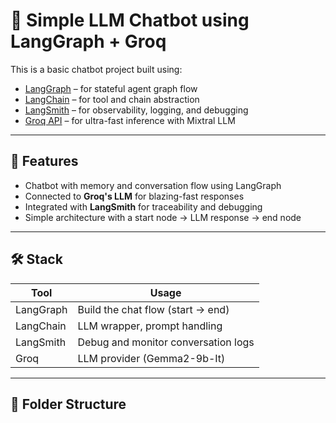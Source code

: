# 🧠 Simple LLM Chatbot using LangGraph + Groq

This is a basic chatbot project built using:

- [LangGraph](https://www.langgraph.dev) – for stateful agent graph flow
- [LangChain](https://www.langchain.com) – for tool and chain abstraction
- [LangSmith](https://smith.langchain.com) – for observability, logging, and debugging
- [Groq API](https://console.groq.com) – for ultra-fast inference with Mixtral LLM

---

## 🚀 Features

- Chatbot with memory and conversation flow using LangGraph
- Connected to **Groq's LLM** for blazing-fast responses
- Integrated with **LangSmith** for traceability and debugging
- Simple architecture with a start node → LLM response → end node

---

## 🛠️ Stack

| Tool      | Usage                              |
|-----------|-------------------------------------|
| LangGraph | Build the chat flow (start → end)   |
| LangChain | LLM wrapper, prompt handling        |
| LangSmith | Debug and monitor conversation logs |
| Groq      | LLM provider (Gemma2-9b-It)    |

---

## 📁 Folder Structure

